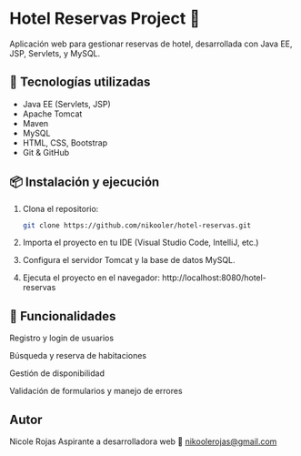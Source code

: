 # Hotel Reservas Project 🏨

Aplicación web para gestionar reservas de hotel, desarrollada con Java EE, JSP, Servlets, y MySQL.

## 🚀 Tecnologías utilizadas
- Java EE (Servlets, JSP)
- Apache Tomcat
- Maven
- MySQL
- HTML, CSS, Bootstrap
- Git & GitHub

## 📦 Instalación y ejecución

1. Clona el repositorio:
   ```bash
   git clone https://github.com/nikooler/hotel-reservas.git
2. Importa el proyecto en tu IDE (Visual Studio Code, IntelliJ, etc.)

3. Configura el servidor Tomcat y la base de datos MySQL.

4. Ejecuta el proyecto en el navegador:
http://localhost:8080/hotel-reservas

## 🧪 Funcionalidades
Registro y login de usuarios

Búsqueda y reserva de habitaciones

Gestión de disponibilidad

Validación de formularios y manejo de errores


## Autor
Nicole Rojas
Aspirante a desarrolladora web
📧 nikoolerojas@gmail.com

